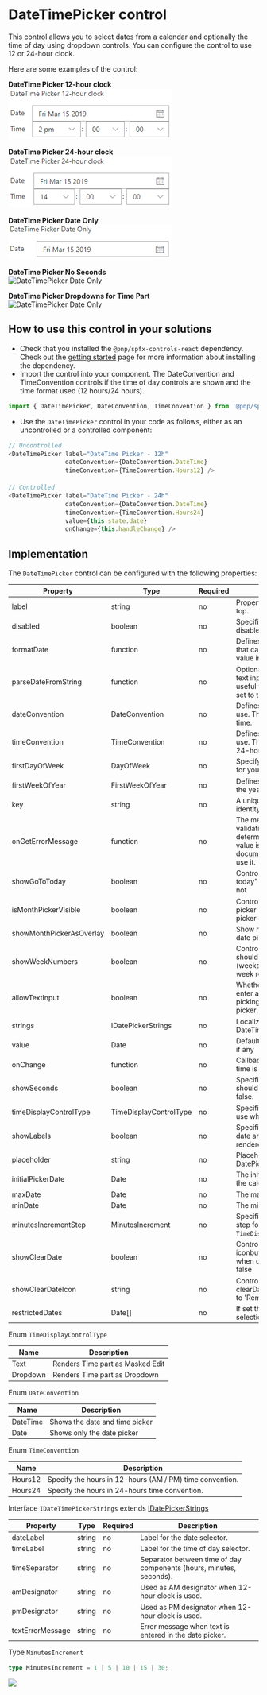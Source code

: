 # DateTimePicker control

This control allows you to select dates from a calendar and optionally the time of day using dropdown controls. You can configure the control to use 12 or 24-hour clock.

Here are some examples of the control:

**DateTime Picker 12-hour clock**  
![DateTimePicker 12-hour clock](../assets/DateTimePicker-12h.png)

**DateTime Picker 24-hour clock**  
![DateTimePicker 24-hour clock](../assets/DateTimePicker-24h.png)

**DateTime Picker Date Only**  
![DateTimePicker Date Only](../assets/DateTimePicker-dateOnly.png)

**DateTime Picker No Seconds**  
![DateTimePicker Date Only](../assets/DateTimePicker-noseconds.png)

**DateTime Picker Dropdowns for Time Part**  
![DateTimePicker Date Only](../assets/DateTimePicker-dropdown.png)

## How to use this control in your solutions

- Check that you installed the `@pnp/spfx-controls-react` dependency. Check out the [getting started](../../#getting-started) page for more information about installing the dependency.
- Import the control into your component. The DateConvention and TimeConvention controls if the time of day controls are shown and the time format used (12 hours/24 hours).

```TypeScript
import { DateTimePicker, DateConvention, TimeConvention } from '@pnp/spfx-controls-react/lib/DateTimePicker';
```

- Use the `DateTimePicker` control in your code as follows, either as an uncontrolled or a controlled component:

```TypeScript
// Uncontrolled
<DateTimePicker label="DateTime Picker - 12h"
                dateConvention={DateConvention.DateTime}
                timeConvention={TimeConvention.Hours12} />

// Controlled
<DateTimePicker label="DateTime Picker - 24h"
                dateConvention={DateConvention.DateTime}
                timeConvention={TimeConvention.Hours24}
                value={this.state.date}
                onChange={this.handleChange} />
```

## Implementation

The `DateTimePicker` control can be configured with the following properties:

| Property | Type | Required | Description |
| ---- | ---- | ---- | ---- |
| label | string | no | Property field label displayed on top. |
| disabled | boolean | no | Specifies if the control is disabled or not. |
| formatDate | function | no | Defines a formatDate function that can override the output value in Date picker. |
| parseDateFromString | function | no | Optional method to parse the text input value to date, it is only useful when allowTextInput is set to true |
| dateConvention | DateConvention | no | Defines the date convention to use. The default is date and time.|
| timeConvention | TimeConvention | no | Defines the time convention to use. The default value is the 24-hour clock convention. |
| firstDayOfWeek | DayOfWeek | no | Specify the first day of the week for your locale. |
| firstWeekOfYear | FirstWeekOfYear | no | Defines when the first week of the year should start. |
| key | string | no | A unique key that indicates the identity of this control |
| onGetErrorMessage | function | no | The method is used to get the validation error message and determine whether the input value is valid or not. See [this documentation](https://learn.microsoft.com/en-us/sharepoint/dev/spfx/web-parts/guidance/validate-web-part-property-values) to learn how to use it. |
| showGoToToday | boolean | no | Controls whether the "Go to today" link should be shown or not |
| isMonthPickerVisible | boolean | no | Controls whether the month picker is shown beside the day picker or hidden. |
| showMonthPickerAsOverlay | boolean | no | Show month picker on top of date picker when visible. |
| showWeekNumbers | boolean | no | Controls whether the calendar should show the week number (weeks 1 to 53) before each week row |
| allowTextInput | boolean | no | Whether the user is allowed to enter a date as text instead of picking one from the date picker. |
| strings | IDatePickerStrings | no | Localized strings to use in the DateTimePicker |
| value | Date | no | Default value of the DatePicker, if any |
| onChange | function | no | Callback issued when date or time is changed |
| showSeconds | boolean | no | Specifies, if seconds dropdown should be shown, defaults to false. |
| timeDisplayControlType | TimeDisplayControlType | no | Specifies what type of control to use when rendering time part. |
| showLabels | boolean | no | Specifies if labels in front of date and time parts should be rendered. |
| placeholder | string | no | Placeholder text for the DatePicker. |
| initialPickerDate | Date | no | The initially highlighted date in the calendar picker |
| maxDate | Date | no | The maximum allowable date. |
| minDate | Date | no | The minimum allowable date. |
| minutesIncrementStep | MinutesIncrement | no | Specifies minutes' increment step for `TimeDisplayControlType.Dropdow` |
| showClearDate | boolean | no | Controls whether the clearDate iconbutton must be available when date is selected, default to false |
| showClearDateIcon | string | no | Controls the icon used for clearDate iconbutton. Defaults to 'RemoveEvent' |
| restrictedDates | Date[] | no | If set the Calendar will not allow selection of dates in this array. |

Enum `TimeDisplayControlType`

| Name | Description |
| ---- | ---- |
| Text | Renders Time part as Masked Edit |
| Dropdown | Renders Time part as Dropdown |

Enum `DateConvention`

| Name | Description |
| ---- | ---- |
| DateTime | Shows the date and time picker |
| Date | Shows only the date picker |

Enum `TimeConvention`

| Name | Description |
| ---- | ---- |
| Hours12 | Specify the hours in 12-hours (AM / PM) time convention. |
| Hours24 | Specify the hours in 24-hours time convention. |

Interface `IDateTimePickerStrings` extends [IDatePickerStrings](https://developer.microsoft.com/en-us/fabric#/components/datepicker)

| Property | Type | Required | Description |
| ---- | ---- | ---- | ---- |
| dateLabel | string | no | Label for the date selector. |
| timeLabel | string | no | Label for the time of day selector. |
| timeSeparator | string | no | Separator between time of day components (hours, minutes, seconds). |
| amDesignator | string | no | Used as AM designator when 12-hour clock is used. |
| pmDesignator | string | no | Used as PM designator when 12-hour clock is used. |
| textErrorMessage | string | no | Error message when text is entered in the date picker. |

Type `MinutesIncrement`

```typescript
type MinutesIncrement = 1 | 5 | 10 | 15 | 30;
```

![](https://telemetry.sharepointpnp.com/sp-dev-fx-controls-react/wiki/controls/DateTimePicker)
